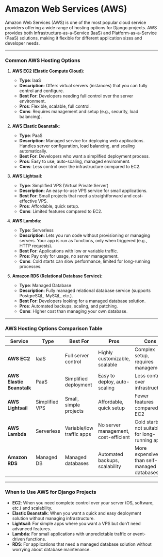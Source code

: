 # Amazon Web Services (AWS)

Amazon Web Services (AWS) is one of the most popular cloud service providers offering a wide range of hosting options for Django projects. 
AWS provides both Infrastructure-as-a-Service (IaaS) and Platform-as-a-Service (PaaS) solutions, making it flexible for different application sizes and developer needs.

---

### Common AWS Hosting Options

1. **AWS EC2 (Elastic Compute Cloud)**:
   - **Type**: IaaS
   - **Description**: Offers virtual servers (instances) that you can fully control and configure.
   - **Best For**: Developers needing full control over the server environment.
   - **Pros**: Flexible, scalable, full control.
   - **Cons**: Requires management and setup (e.g., security, load balancing).

2. **AWS Elastic Beanstalk**:
   - **Type**: PaaS
   - **Description**: Managed service for deploying web applications. Handles server configuration, load balancing, and scaling automatically.
   - **Best For**: Developers who want a simplified deployment process.
   - **Pros**: Easy to use, auto-scaling, managed environment.
   - **Cons**: Less control over the infrastructure compared to EC2.

3. **AWS Lightsail**:
   - **Type**: Simplified VPS (Virtual Private Server)
   - **Description**: An easy-to-use VPS service for small applications.
   - **Best For**: Small projects that need a straightforward and cost-effective VPS.
   - **Pros**: Affordable, quick setup.
   - **Cons**: Limited features compared to EC2.

4. **AWS Lambda**:
   - **Type**: Serverless
   - **Description**: Lets you run code without provisioning or managing servers. Your app is run as functions, only when triggered (e.g., HTTP requests).
   - **Best For**: Applications with low or variable traffic.
   - **Pros**: Pay only for usage, no server management.
   - **Cons**: Cold starts can slow performance, limited for long-running processes.

5. **Amazon RDS (Relational Database Service)**:
   - **Type**: Managed Database
   - **Description**: Fully managed relational database service (supports PostgreSQL, MySQL, etc.).
   - **Best For**: Developers looking for a managed database solution.
   - **Pros**: Automated backups, scaling, and patching.
   - **Cons**: Higher cost than managing your own database.

---

### AWS Hosting Options Comparison Table

| **Service**             | **Type**       | **Best For**                   | **Pros**                                  | **Cons**                                      |
|-------------------------|----------------|---------------------------------|-------------------------------------------|-----------------------------------------------|
| **AWS EC2**              | IaaS           | Full server control             | Highly customizable, scalable             | Complex setup, requires management            |
| **AWS Elastic Beanstalk**| PaaS           | Simplified deployment           | Easy to deploy, auto-scaling              | Less control over infrastructure              |
| **AWS Lightsail**        | Simplified VPS | Small, simple projects          | Affordable, quick setup                   | Fewer features compared to EC2                |
| **AWS Lambda**           | Serverless     | Variable/low traffic apps       | No server management, cost-efficient      | Cold starts, not suitable for long-running apps|
| **Amazon RDS**           | Managed DB     | Managed databases               | Automated backups, scalability            | More expensive than self-managed databases    |

---

### When to Use AWS for Django Projects

- **EC2**: When you need complete control over your server (OS, software, etc.) and scalability.
- **Elastic Beanstalk**: When you want a quick and easy deployment solution without managing infrastructure.
- **Lightsail**: For simple apps where you want a VPS but don’t need advanced features.
- **Lambda**: For small applications with unpredictable traffic or event-driven functions.
- **RDS**: For applications that need a managed database solution without worrying about database maintenance.
